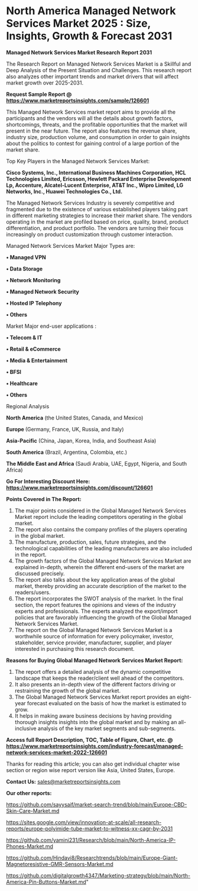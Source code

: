 # North America Managed Network Services Market 2025 : Size, Insights, Growth & Forecast 2031

<strong>Managed Network Services Market Research Report 2031</strong>

The Research Report on Managed Network Services Market is a Skillful and Deep Analysis of the Present Situation and Challenges. This research report also analyzes other important trends and market drivers that will affect market growth over 2025-2031.

<strong>Request Sample Report @ <a href=https://www.marketreportsinsights.com/sample/126601>https://www.marketreportsinsights.com/sample/126601</a></strong>

This Managed Network Services market report aims to provide all the participants and the vendors will all the details about growth factors, shortcomings, threats, and the profitable opportunities that the market will present in the near future. The report also features the revenue share, industry size, production volume, and consumption in order to gain insights about the politics to contest for gaining control of a large portion of the market share.

Top Key Players in the Managed Network Services Market:

<strong>Cisco Systems, Inc., International Business Machines Corporation, HCL Technologies Limited, Ericsson, Hewlett Packard Enterprise Development Lp, Accenture, Alcatel-Lucent Enterprise, AT&T Inc., Wipro Limited, LG Networks, Inc., Huawei Technologies Co., Ltd.</strong>

The Managed Network Services Industry is severely competitive and fragmented due to the existence of various established players taking part in different marketing strategies to increase their market share. The vendors operating in the market are profiled based on price, quality, brand, product differentiation, and product portfolio. The vendors are turning their focus increasingly on product customization through customer interaction.

Managed Network Services Market Major Types are:

<strong>• Managed VPN

• Data Storage

• Network Monitoring

• Managed Network Security

• Hosted IP Telephony

• Others</strong>

Market Major end-user applications :

<strong>• Telecom & IT

• Retail & eCommerce

• Media & Entertainment

• BFSI

• Healthcare

• Others</strong>

Regional Analysis

</u><strong><b>North America</b></strong> (the United States, Canada, and Mexico)

<strong><b>Europe </b></strong>(Germany, France, UK, Russia, and Italy)

<strong><b>Asia-Pacific</b></strong> (China, Japan, Korea, India, and Southeast Asia)

<strong><b>South America</b></strong> (Brazil, Argentina, Colombia, etc.)

<strong><b>The Middle East and Africa</b></strong> (Saudi Arabia, UAE, Egypt, Nigeria, and South Africa)

<strong>Go For Interesting Discount Here: <a href=https://www.marketreportsinsights.com/discount/126601>https://www.marketreportsinsights.com/discount/126601</a></strong>

<strong>Points Covered in The Report:</strong>
<ol>
  <li>The major points considered in the Global Managed Network Services Market report include the leading competitors operating in the global market.</li>
  <li>The report also contains the company profiles of the players operating in the global market.</li>
  <li>The manufacture, production, sales, future strategies, and the technological capabilities of the leading manufacturers are also included in the report.</li>
  <li>The growth factors of the Global Managed Network Services Market are explained in-depth, wherein the different end-users of the market are discussed precisely.</li>
  <li>The report also talks about the key application areas of the global market, thereby providing an accurate description of the market to the readers/users.</li>
  <li>The report incorporates the SWOT analysis of the market. In the final section, the report features the opinions and views of the industry experts and professionals. The experts analyzed the export/import policies that are favorably influencing the growth of the Global Managed Network Services Market.</li>
  <li>The report on the Global Managed Network Services Market is a worthwhile source of information for every policymaker, investor, stakeholder, service provider, manufacturer, supplier, and player interested in purchasing this research document.</li>
</ol>
<strong>Reasons for Buying Global Managed Network Services Market Report:</strong>

<ol>
  <li>The report offers a detailed analysis of the dynamic competitive landscape that keeps the reader/client well ahead of the competitors.</li>
  <li>It also presents an in-depth view of the different factors driving or restraining the growth of the global market.</li>
  <li>The Global Managed Network Services Market report provides an eight-year forecast evaluated on the basis of how the market is estimated to grow.</li>
  <li>It helps in making aware business decisions by having providing thorough insights insights into the global market and by making an all-inclusive analysis of the key market segments and sub-segments.</li>
</ol>
<strong>Access full Report Description, TOC, Table of Figure, Chart, etc. @ <a href=https://www.marketreportsinsights.com/industry-forecast/managed-network-services-market-2022-126601>https://www.marketreportsinsights.com/industry-forecast/managed-network-services-market-2022-126601</a></strong>


Thanks for reading this article; you can also get individual chapter wise section or region wise report version like Asia, United States, Europe.

<strong>Contact Us:</strong>
sales@marketreportsinsights.com

<strong>Our other reports:</strong>

<a href=https://github.com/sayysaif/market-search-trend/blob/main/Europe-CBD-Skin-Care-Market.md>https://github.com/sayysaif/market-search-trend/blob/main/Europe-CBD-Skin-Care-Market.md</a>

<a href=https://sites.google.com/view/innovation-at-scale/all-research-reports/europe-polyimide-tube-market-to-witness-xx-cagr-by-2031>https://sites.google.com/view/innovation-at-scale/all-research-reports/europe-polyimide-tube-market-to-witness-xx-cagr-by-2031</a>

<a href=https://github.com/yamini231/Research/blob/main/North-America-IP-Phones-Market.md>https://github.com/yamini231/Research/blob/main/North-America-IP-Phones-Market.md</a>

<a href=https://github.com/Hindavi8/Researchtrends/blob/main/Europe-Giant-Magnetoresistive-GMR-Sensors-Market.md>https://github.com/Hindavi8/Researchtrends/blob/main/Europe-Giant-Magnetoresistive-GMR-Sensors-Market.md</a>

<a href=https://github.com/digitalgrowth4347/Marketing-strategy/blob/main/North-America-Pin-Buttons-Market.md>https://github.com/digitalgrowth4347/Marketing-strategy/blob/main/North-America-Pin-Buttons-Market.md</a>"
